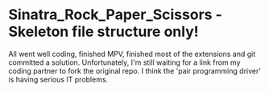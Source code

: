 # Sinatra_Rock_Paper_Scissors - Skeleton file structure only!

All went well coding, finished MPV, finished most of the extensions and git committed a solution. 
Unfortunately, I'm still waiting for a link from my coding partner to fork the original repo.
I think the 'pair programming driver' is having serious IT problems.
